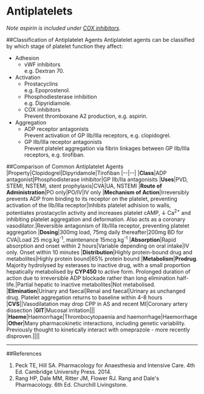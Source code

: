 # Antiplatelets

*Note aspirin is included under [COX inhibitors](cox_inhibitors.md)*.

##Classification of Antiplatelet Agents
Antiplatelet agents can be classified by which stage of platelet function they affect:
* Adhesion
    * vWF inhibitors  
    e.g. Dextran 70.
* Activation
    * Prostacyclins  
    e.g. Epoprostenol.
    * Phosphodiesterase inhibition  
    e.g. Dipyridiamole.
    * COX inhibitors  
    Prevent thromboxane A2 production, e.g. aspirin.
* Aggregation
    * ADP receptor antagonists  
    Prevent activation of GP IIb/IIIa receptors, e.g. clopidogrel.
    * GP IIb/IIIa receptor antagonists  
    Prevent platelet aggregation via fibrin linkages between GP IIb/IIIa receptors, e.g. tirofiban.

##Comparison of Common Antiplatelet Agents
|Property|Clopidogrel|Dipyridamole|Tirofiban
|--|--|
|**Class**|ADP antagonist|Phosphodisterase inhibitor|GP IIb/IIa antagonisits
|**Uses**|PVD, STEMI, NSTEMI, stent prophylaxis|CVA|UA, NSTEMI
|**Route of Administration**|PO only|PO/IV|IV only
|**Mechanism of Action**|Irreversibly prevents ADP from binding to its receptor on the platelet, preventing activation of the IIb/IIIa receptor|Inhibits platelet adhision to walls, potentiates prostacyclin activity and increases platelet cAMP, ↓ Ca<sup>2+</sup> and inhibiting platelet aggregation and deformation. Also acts as a coronary vasodilator.|Reversible antagonism of IIb/IIIa receptor, preventing platelet aggregation
|**Dosing**|300mg load, 75mg daily thereafter|200mg BD for CVA|Load 25 mcg.kg<sup>-1</sup>, maintenance 15mcg.kg<sup>-1</sup>
|**Absorption**|Rapid absorption and onset within 2 hours|Variable depending on oral intake|IV only. Onset within 10 minutes
|**Distribution**|Highly protein-bound drug and metabolites|Highly protein bound|65% protein bound
|**Metabolism**|**Prodrug**. Majority hydrolysed by esterases to inactive drug, with a small proportion hepatically metabolised by **CYP450** to active form. Prolonged duration of action due to irreversible ADP blockade rather than long elimination half-life.|Partial hepatic to inactive metabolites|Not metabolised.
|**Elimination**|Urinary and faecal|Renal and faecal|Urinary as unchanged drug. Platelet aggregation returns to baseline within 4-8 hours
|**CVS**||Vasodilatation may drop CPP in AS and recent MI|Coronary artery dissection
|**GIT**|Mucosal irritation|||
|**Haeme**|Haemorrhage|Thrombocytopaenia and haemorrhage|Haemorrhage
|**Other**|Many pharmacokinetic interactions, including genetic variability. Previously thought to kinetically interact with omeprazole - more recently disproven.||||

---
##References
1. Peck TE, Hill SA. Pharmacology for Anaesthesia and Intensive Care. 4th Ed. Cambridge University Press. 2014.  
2. Rang HP, Dale MM, Ritter JM, Flower RJ. Rang and Dale's Pharmacology. 6th Ed. Churchill Livingstone.